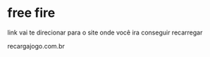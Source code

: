 
<html ="pr-br">
<head><meta charset="utf-8">

</head>
<body><h1>free fire</h1>
<p>link vai te direcionar para o site onde você ira conseguir recarregar </p>
<p>recargajogo.com.br</p>
</body>
